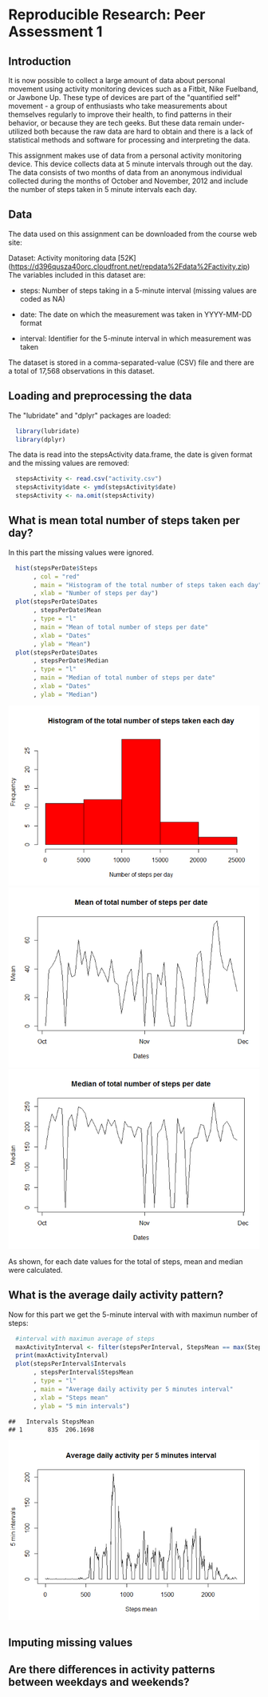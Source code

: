 # Reproducible Research: Peer Assessment 1

## Introduction

It is now possible to collect a large amount of data about personal movement using activity monitoring devices such as a Fitbit, Nike Fuelband, or Jawbone Up. These type of devices are part of the "quantified self" movement - a group of enthusiasts who take measurements about themselves regularly to improve their health, to find patterns in their behavior, or because they are tech geeks. But these data remain under-utilized both because the raw data are hard to obtain and there is a lack of statistical methods and software for processing and interpreting the data.

This assignment makes use of data from a personal activity monitoring device. This device collects data at 5 minute intervals through out the day. The data consists of two months of data from an anonymous individual collected during the months of October and November, 2012 and include the number of steps taken in 5 minute intervals each day.

## Data

The data used on this assignment can be downloaded from the course web site:

Dataset: Activity monitoring data [52K] (https://d396qusza40orc.cloudfront.net/repdata%2Fdata%2Factivity.zip)
The variables included in this dataset are:

- steps: Number of steps taking in a 5-minute interval (missing values are coded as NA)

- date: The date on which the measurement was taken in YYYY-MM-DD format

- interval: Identifier for the 5-minute interval in which measurement was taken

The dataset is stored in a comma-separated-value (CSV) file and there are a total of 17,568 observations in this dataset.

## Loading and preprocessing the data

The "lubridate" and "dplyr" packages are loaded:

```r
  library(lubridate)
  library(dplyr)
```
The data is read into the stepsActivity data.frame, the date is given format and the missing values are removed:

```r
  stepsActivity <- read.csv("activity.csv")
  stepsActivity$date <- ymd(stepsActivity$date)
  stepsActivity <- na.omit(stepsActivity)
```


## What is mean total number of steps taken per day?

In this part the missing values were ignored.


```r
  hist(stepsPerDate$Steps
       , col = "red"
       , main = "Histogram of the total number of steps taken each day"
       , xlab = "Number of steps per day")
  plot(stepsPerDate$Dates
       , stepsPerDate$Mean
       , type = "l"
       , main = "Mean of total number of steps per date"
       , xlab = "Dates"
       , ylab = "Mean")
  plot(stepsPerDate$Dates
       , stepsPerDate$Median
       , type = "l"
       , main = "Median of total number of steps per date"
       , xlab = "Dates"
       , ylab = "Median")
```

![](PA1_template_files/figure-html/unnamed-chunk-4-1.png) ![](PA1_template_files/figure-html/unnamed-chunk-4-2.png) ![](PA1_template_files/figure-html/unnamed-chunk-4-3.png) 

As shown, for each date values for the total of steps, mean and median were calculated.


## What is the average daily activity pattern?

Now for this part we get the 5-minute interval with with maximun number of steps:


```r
  #interval with maximun average of steps
  maxActivityInterval <- filter(stepsPerInterval, StepsMean == max(StepsMean))
  print(maxActivityInterval)
  plot(stepsPerInterval$Intervals
       , stepsPerInterval$StepsMean
       , type = "l"
       , main = "Average daily activity per 5 minutes interval"
       , xlab = "Steps mean"
       , ylab = "5 min intervals")
```


```
##   Intervals StepsMean
## 1       835  206.1698
```

![](PA1_template_files/figure-html/unnamed-chunk-6-1.png) 

## Imputing missing values



## Are there differences in activity patterns between weekdays and weekends?


